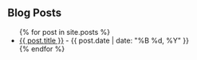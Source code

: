 
## Blog Posts

<ul>
{% for post in site.posts %}
  <li>
    <a href="{{ post.url | absolute_url }}">{{ post.title }}</a> - {{ post.date | date: "%B %d, %Y" }}
  </li>
{% endfor %}
</ul>
